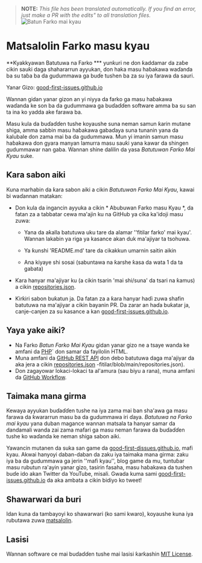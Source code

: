 >**NOTE:** _This file has been translated automatically. If you find an error, just make a PR with the edits" to all translation files._
![Batun Farko mai kyau](../assets/github/social-preview.png)

# Matsalolin Farko masu kyau

**Kyakkyawan Batutuwa na Farko *** yunƙuri ne don ƙaddamar da zaɓe cikin sauƙi daga shahararrun ayyukan, don haka masu haɓakawa waɗanda ba su taɓa ba da gudummawa ga buɗe tushen ba za su iya farawa da sauri.

Yanar Gizo: [good-first-issues.github.io](https://good-first-issues.github.io)

Wannan gidan yanar gizon an yi niyya da farko ga masu haɓakawa waɗanda ke son ba da gudummawa ga buɗaɗɗen software amma ba su san ta ina ko yadda ake farawa ba.

Masu kula da buɗaɗɗen tushe koyaushe suna neman samun ƙarin mutane shiga, amma sabbin masu haɓakawa gabaɗaya suna tunanin yana da ƙalubale don zama mai ba da gudummawa. Mun yi imanin samun masu haɓakawa don gyara manyan lamurra masu sauƙi yana kawar da shingen gudummawar nan gaba. Wannan shine dalilin da yasa *Batutuwan Farko Mai Kyau* suke.

## Ƙara sabon aiki

Kuna marhabin da ƙara sabon aiki a cikin *Batutuwan Farko Mai Kyau*, kawai bi waɗannan matakan:

- Don kula da ingancin ayyuka a cikin * Abubuwan Farko masu Kyau *, da fatan za a tabbatar cewa ma'ajin ku na GitHub ya cika ka'idoji masu zuwa:

     - Yana da aƙalla batutuwa uku tare da alamar ''fitilar farko' mai kyau'. Wannan lakabin ya riga ya kasance akan duk ma'ajiyar ta tsohuwa.

     - Ya ƙunshi 'README.md' tare da cikakkun umarnin saitin aikin

     - Ana kiyaye shi sosai (sabuntawa na ƙarshe ƙasa da wata 1 da ta gabata)

- Ƙara hanyar ma'ajiyar ku (a cikin tsarin 'mai shi/suna' da tsari na ƙamus) a cikin [repositories.json](https://github.com/gomzyakov/good-first-issue/blob/main/repositories.json).

- Ƙirƙiri sabon buƙatun ja. Da fatan za a ƙara hanyar haɗi zuwa shafin batutuwa na ma'ajiyar a cikin bayanin PR. Da zarar an haɗa buƙatar ja, canje-canjen za su kasance a kan [good-first-issues.github.io](https://good-first-issues.github.io).

## Yaya yake aiki?

- Na Farko *Batun Farko Mai Kyau* gidan yanar gizo ne a tsaye wanda ke amfani da [PHP](https://www.php.net)` don samar da fayilolin HTML.
- Muna amfani da [GitHub REST API](https://docs.github.com/en/rest) don debo batutuwa daga ma'ajiyar da aka jera a cikin [repositories.json](https://github.com/gomzyakov/good-first) -fitilar/blob/main/repositories.json).
- Don zagayowar lokaci-lokaci ta al'amura (sau biyu a rana), muna amfani da [GitHub Workflow](https://docs.github.com/en/actions/using-workflows).

## Taimaka mana girma

Kewaya ayyukan buɗaɗɗen tushe na iya zama mai ban sha'awa ga masu farawa da ƙwararrun masu ba da gudummawa iri ɗaya. *Batutuwa na Farko mai kyau* yana duban magance wannan matsala ta hanyar samar da dandamali wanda zai zama mafari ga masu neman farawa da buɗaɗɗen tushe ko waɗanda ke neman shiga sabon aiki.

Yawancin mutanen da suka san game da [good-first-dissues.github.io](https://good-first-issues.github.io), mafi kyau. Akwai hanyoyi daban-daban da zaku iya taimaka mana girma: zaku iya ba da gudummawa ga jerin ''mafi kyau'', blog game da mu, tuntuɓar masu rubutun ra'ayin yanar gizo, tasirin fasaha, masu haɓakawa da tushen buɗe ido akan Twitter da YouTube, misali. Gwada kuma sami [good-first-issues.github.io](https://good-first-issues.github.io) da aka ambata a cikin bidiyo ko tweet!

## Shawarwari da buri

Idan kuna da tambayoyi ko shawarwari (ko sami kwaro), koyaushe kuna iya rubutawa zuwa [matsalolin](https://github.com/good-first-issues/good-first-issues.github.io/issues).

## Lasisi

Wannan software ce mai buɗaɗɗen tushe mai lasisi ƙarƙashin [MIT License](https://github.com/good-first-issues/good-first-issues.github.io/blob/main/LICENSE).
